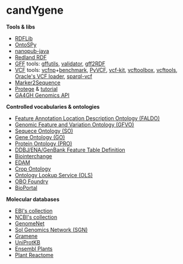 candYgene
=========

**Tools & libs**
* [RDFLib](https://github.com/RDFLib)
* [OntoSPy](https://github.com/lambdamusic/OntoSPy)
* [nanopub-java](https://github.com/Nanopublication/nanopub-java)
* [Redland RDF](http://librdf.org/)
* [GFF](http://gmod.org/wiki/GFF3) tools:
  [gffutils](https://github.com/daler/gffutils),
  [validator](https://github.com/modENCODE-DCC/validator),
  [gff2RDF](https://github.com/PBR/gff2RDF)
* [VCF](http://samtools.github.io/hts-specs/VCFv4.3.pdf) tools:
  [vcfnp](https://github.com/alimanfoo/vcfnp)+[benchmark](https://gist.github.com/alimanfoo/67fdcf58e364763fd0b6),
  [PyVCF](https://github.com/jamescasbon/PyVCF),
  [vcf-kit](https://github.com/AndersenLab/vcf-kit),
  [vcftoolbox](https://github.com/moonso/vcftoolbox),
  [vcftools](https://vcftools.github.io/),
  [Oracle's VCF loader](https://docs.oracle.com/cd/E27594_02/doc.101/e27509/resultdata.htm#CIAEBGAH), [sparql-vcf](https://github.com/JervenBolleman/sparql-vcf)
* [Marker2Sequence](https://github.com/PBR/Marker2Sequence)
* [Protege](https://github.com/protegeproject/protege) & [tutorial](https://github.com/geneontology/protege-tutorial)
* [GA4GH Genomics API](https://github.com/ga4gh)

**Controlled vocabularies & ontologies**
* [Feature Annotation Location Description Ontology (FALDO)](https://github.com/JervenBolleman/FALDO)
* [Genomic Feature and Variation Ontology (GFVO)](https://github.com/BioInterchange/Ontologies)
* [Sequece Ontology (SO)](http://www.sequenceontology.org/)
* [Gene Ontology (GO)](http://geneontology.org/)
* [Protein Ontology (PRO)](http://pir.georgetown.edu/pro/)
* [DDBJ/ENA/GenBank Feature Table Definition](http://www.insdc.org/documents/feature-table)
* [Biointerchange](https://www.codamono.com/biointerchange/)
* [EDAM](https://github.com/edamontology/edamontology)
* [Crop Ontology](http://www.cropontology.org/)
* [Ontology Lookup Service (OLS)](http://www.ebi.ac.uk/ols/)
* [OBO Foundry](http://www.obofoundry.org/)
* [BioPortal](https://bioportal.bioontology.org/)

**Molecular databases**
* [EBI's collection](http://ftp.ebi.ac.uk/pub/databases/)
* [NCBI's collection](http://ftp.ncbi.nlm.nih.gov/)
* [GenomeNet](http://www.genome.jp/)
* [Sol Genomics Network (SGN)](https://solgenomics.net/)
* [Gramene](http://gramene.org/)
* [UniProtKB](http://www.uniprot.org/downloads)
* [Ensembl Plants](http://plants.ensembl.org/)
* [Plant Reactome](http://plantreactome.gramene.org/)
